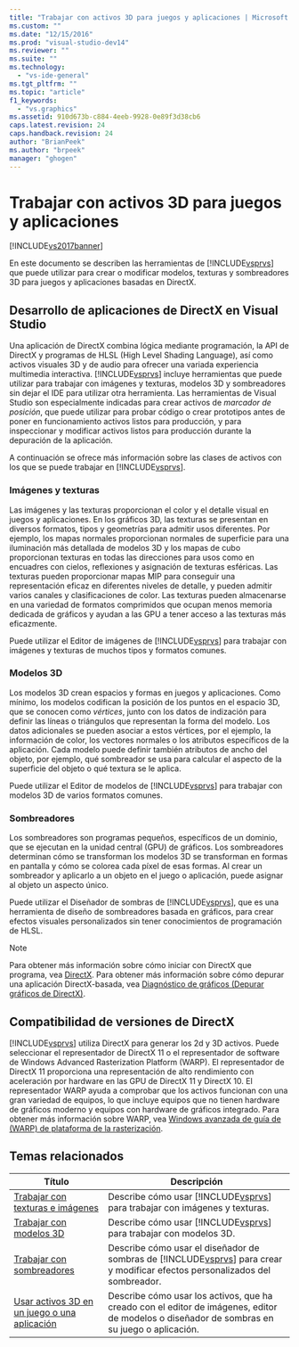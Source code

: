 ```yaml
---
title: "Trabajar con activos 3D para juegos y aplicaciones | Microsoft Docs"
ms.custom: ""
ms.date: "12/15/2016"
ms.prod: "visual-studio-dev14"
ms.reviewer: ""
ms.suite: ""
ms.technology: 
  - "vs-ide-general"
ms.tgt_pltfrm: ""
ms.topic: "article"
f1_keywords: 
  - "vs.graphics"
ms.assetid: 910d673b-c884-4eeb-9928-0e89f3d38cb6
caps.latest.revision: 24
caps.handback.revision: 24
author: "BrianPeek"
ms.author: "brpeek"
manager: "ghogen"
---
```

# Trabajar con activos 3D para juegos y aplicaciones
[!INCLUDE[vs2017banner](../code-quality/includes/vs2017banner.md)]

En este documento se describen las herramientas de [!INCLUDE[vsprvs](../code-quality/includes/vsprvs_md.md)] que puede utilizar para crear o modificar modelos, texturas y sombreadores 3D para juegos y aplicaciones basadas en DirectX.  
  
## Desarrollo de aplicaciones de DirectX en Visual Studio  
 Una aplicación de DirectX combina lógica mediante programación, la API de DirectX y programas de HLSL \(High Level Shading Language\), así como activos visuales 3D y de audio para ofrecer una variada experiencia multimedia interactiva.  [!INCLUDE[vsprvs](../code-quality/includes/vsprvs_md.md)] incluye herramientas que puede utilizar para trabajar con imágenes y texturas, modelos 3D y sombreadores sin dejar el IDE para utilizar otra herramienta.  Las herramientas de Visual Studio son especialmente indicadas para crear activos de *marcador de posición*, que puede utilizar para probar código o crear prototipos antes de poner en funcionamiento activos listos para producción, y para inspeccionar y modificar activos listos para producción durante la depuración de la aplicación.  
  
 A continuación se ofrece más información sobre las clases de activos con los que se puede trabajar en [!INCLUDE[vsprvs](../code-quality/includes/vsprvs_md.md)].  
  
### Imágenes y texturas  
 Las imágenes y las texturas proporcionan el color y el detalle visual en juegos y aplicaciones.  En los gráficos 3D, las texturas se presentan en diversos formatos, tipos y geometrías para admitir usos diferentes.  Por ejemplo, los mapas normales proporcionan normales de superficie para una iluminación más detallada de modelos 3D y los mapas de cubo proporcionan texturas en todas las direcciones para usos como en encuadres con cielos, reflexiones y asignación de texturas esféricas.  Las texturas pueden proporcionar mapas MIP para conseguir una representación eficaz en diferentes niveles de detalle, y pueden admitir varios canales y clasificaciones de color.  Las texturas pueden almacenarse en una variedad de formatos comprimidos que ocupan menos memoria dedicada de gráficos y ayudan a las GPU a tener acceso a las texturas más eficazmente.  
  
 Puede utilizar el Editor de imágenes de [!INCLUDE[vsprvs](../code-quality/includes/vsprvs_md.md)] para trabajar con imágenes y texturas de muchos tipos y formatos comunes.  
  
### Modelos 3D  
 Los modelos 3D crean espacios y formas en juegos y aplicaciones.  Como mínimo, los modelos codifican la posición de los puntos en el espacio 3D, que se conocen como *vértices*, junto con los datos de indización para definir las líneas o triángulos que representan la forma del modelo.  Los datos adicionales se pueden asociar a estos vértices, por el ejemplo, la información de color, los vectores normales o los atributos específicos de la aplicación.  Cada modelo puede definir también atributos de ancho del objeto, por ejemplo, qué sombreador se usa para calcular el aspecto de la superficie del objeto o qué textura se le aplica.  
  
 Puede utilizar el Editor de modelos de [!INCLUDE[vsprvs](../code-quality/includes/vsprvs_md.md)] para trabajar con modelos 3D de varios formatos comunes.  
  
### Sombreadores  
 Los sombreadores son programas pequeños, específicos de un dominio, que se ejecutan en la unidad central \(GPU\) de gráficos.  Los sombreadores determinan cómo se transforman los modelos 3D se transforman en formas en pantalla y cómo se colorea cada píxel de esas formas.  Al crear un sombreador y aplicarlo a un objeto en el juego o aplicación, puede asignar al objeto un aspecto único.  
  
 Puede utilizar el Diseñador de sombras de [!INCLUDE[vsprvs](../code-quality/includes/vsprvs_md.md)], que es una herramienta de diseño de sombreadores basada en gráficos, para crear efectos visuales personalizados sin tener conocimientos de programación de HLSL.  
  
> [!NOTE]
>  Para obtener más información sobre cómo iniciar con DirectX que programa, vea [DirectX](http://go.microsoft.com/fwlink/p/?LinkId=224633).  Para obtener más información sobre cómo depurar una aplicación DirectX\-basada, vea [Diagnóstico de gráficos \(Depurar gráficos de DirectX\)](../debugger/visual-studio-graphics-diagnostics.md).  
  
## Compatibilidad de versiones de DirectX  
 [!INCLUDE[vsprvs](../code-quality/includes/vsprvs_md.md)] utiliza DirectX para generar los 2d y 3D activos.  Puede seleccionar el representador de DirectX 11 o el representador de software de Windows Advanced Rasterization Platform \(WARP\).  El representador de DirectX 11 proporciona una representación de alto rendimiento con aceleración por hardware en las GPU de DirectX 11 y DirectX 10.  El representador WARP ayuda a comprobar que los activos funcionan con una gran variedad de equipos, lo que incluye equipos que no tienen hardware de gráficos moderno y equipos con hardware de gráficos integrado.  Para obtener más información sobre WARP, vea [Windows avanzada de guía de \(WARP\) de plataforma de la rasterización](http://go.microsoft.com/fwlink/p/?LinkId=224634).  
  
## Temas relacionados  
  
|Título|Descripción|  
|------------|-----------------|  
|[Trabajar con texturas e imágenes](../designers/working-with-textures-and-images.md)|Describe cómo usar [!INCLUDE[vsprvs](../code-quality/includes/vsprvs_md.md)] para trabajar con imágenes y texturas.|  
|[Trabajar con modelos 3D](../designers/working-with-3-d-models.md)|Describe cómo usar [!INCLUDE[vsprvs](../code-quality/includes/vsprvs_md.md)] para trabajar con modelos 3D.|  
|[Trabajar con sombreadores](../designers/working-with-shaders.md)|Describe cómo usar el diseñador de sombras de [!INCLUDE[vsprvs](../code-quality/includes/vsprvs_md.md)] para crear y modificar efectos personalizados del sombreador.|  
|[Usar activos 3D en un juego o una aplicación](../designers/using-3-d-assets-in-your-game-or-app.md)|Describe cómo usar los activos, que ha creado con el editor de imágenes, editor de modelos o diseñador de sombras en su juego o aplicación.|